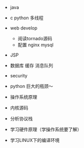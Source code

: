 * java
* c python 多线程
* web develop
   	- 阅读tornado源码
   	- 配置 nginx mysql
* JSP
* 数据库 缓存 消息队列
* security



* python 巨大的瓶颈～
* 操作系统原理
* 内核源码
* 分析协议栈
* 学习硬件原理（学操作系统要了解）
* 学习LINUX下的编译环境
